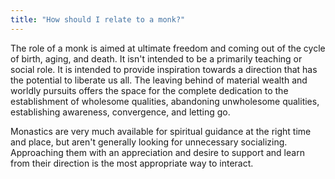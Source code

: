 ```yaml
---
title: "How should I relate to a monk?"
---
```


The role of a monk is aimed at ultimate freedom and coming out of the cycle of birth, aging, and death. It isn't intended to be a primarily teaching or social role. It is intended to provide inspiration towards a direction that has the potential to liberate us all. The leaving behind of material wealth and worldly pursuits offers the space for the complete dedication to the establishment of wholesome qualities, abandoning unwholesome qualities, establishing awareness, convergence, and letting go.

Monastics are very much available for spiritual guidance at the right time and place, but aren't generally looking for unnecessary socializing. Approaching them with an appreciation and desire to support and learn from their direction is the most appropriate way to interact.

